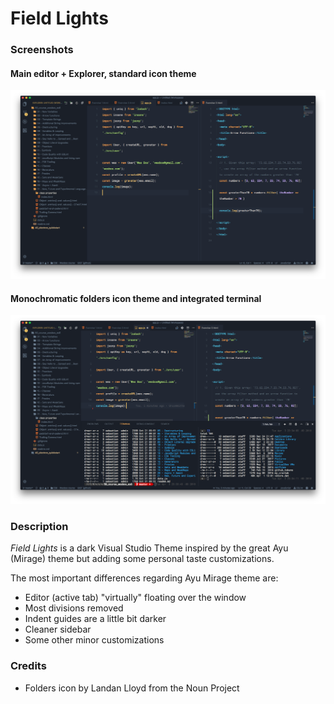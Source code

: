 # Field Lights

### Screenshots

#### Main editor + Explorer, standard icon theme
![Field Lights Theme screenshot](assets/screenshot.png)

#### Monochromatic folders icon theme and integrated terminal
![Field Lights Theme screenshot](assets/screenshot_2.png)

### Description

*Field Lights* is a dark Visual Studio Theme inspired by the great Ayu (Mirage) theme but adding some personal taste customizations.

The most important differences regarding Ayu Mirage theme are:

- Editor (active tab) "virtually" floating over the window
- Most divisions removed
- Indent guides are a little bit darker
- Cleaner sidebar
- Some other minor customizations


### Credits

- Folders icon by Landan Lloyd from the Noun Project